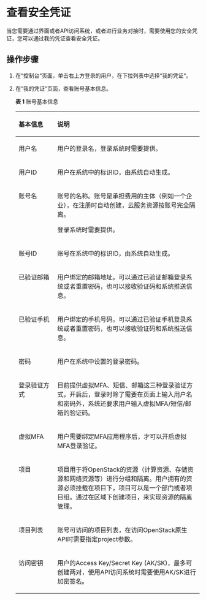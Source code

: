 # 查看安全凭证<a name="ZH-CN_TOPIC_0111879469"></a>

当您需要通过界面或者API访问系统，或者进行业务对接时，需要使用您的安全凭证，您可以通过我的凭证查看安全凭证。

## 操作步骤<a name="scee9861fb8a54bd0bb47833f6094e8df"></a>

1.  在“控制台“页面，单击右上方登录的用户，在下拉列表中选择“我的凭证“。
2.  在“我的凭证“页面，查看账号基本信息。

    **表 1**  账号基本信息

    <a name="table1243184763020"></a>
    <table><thead align="left"><tr id="row04321447203017"><th class="cellrowborder" valign="top" width="21%" id="mcps1.2.3.1.1"><p id="p15613647103113"><a name="p15613647103113"></a><a name="p15613647103113"></a>基本信息</p>
    </th>
    <th class="cellrowborder" valign="top" width="79%" id="mcps1.2.3.1.2"><p id="p146151047173114"><a name="p146151047173114"></a><a name="p146151047173114"></a>说明</p>
    </th>
    </tr>
    </thead>
    <tbody><tr id="row1315275973014"><td class="cellrowborder" valign="top" width="21%" headers="mcps1.2.3.1.1 "><p id="p8618747143115"><a name="p8618747143115"></a><a name="p8618747143115"></a>用户名</p>
    </td>
    <td class="cellrowborder" valign="top" width="79%" headers="mcps1.2.3.1.2 "><p id="p1761994733112"><a name="p1761994733112"></a><a name="p1761994733112"></a>用户的登录名，登录系统时需要提供。</p>
    </td>
    </tr>
    <tr id="row104321547103010"><td class="cellrowborder" valign="top" width="21%" headers="mcps1.2.3.1.1 "><p id="p562614477311"><a name="p562614477311"></a><a name="p562614477311"></a>用户ID</p>
    </td>
    <td class="cellrowborder" valign="top" width="79%" headers="mcps1.2.3.1.2 "><p id="p26271747103111"><a name="p26271747103111"></a><a name="p26271747103111"></a>用户在系统中的标识ID，由系统自动生成。</p>
    </td>
    </tr>
    <tr id="row54326474302"><td class="cellrowborder" valign="top" width="21%" headers="mcps1.2.3.1.1 "><p id="p563174716316"><a name="p563174716316"></a><a name="p563174716316"></a>账号名</p>
    </td>
    <td class="cellrowborder" valign="top" width="79%" headers="mcps1.2.3.1.2 "><p id="p13635154719318"><a name="p13635154719318"></a><a name="p13635154719318"></a>账号的名称。账号是承担费用的主体（例如一个企业），在注册时自动创建，云服务资源按账号完全隔离。</p>
    <p id="p6640174713318"><a name="p6640174713318"></a><a name="p6640174713318"></a>登录系统时需要提供。</p>
    </td>
    </tr>
    <tr id="row104321447203015"><td class="cellrowborder" valign="top" width="21%" headers="mcps1.2.3.1.1 "><p id="p4643347183118"><a name="p4643347183118"></a><a name="p4643347183118"></a>账号ID</p>
    </td>
    <td class="cellrowborder" valign="top" width="79%" headers="mcps1.2.3.1.2 "><p id="p1364420475315"><a name="p1364420475315"></a><a name="p1364420475315"></a>账号在系统中的标识ID，由系统自动生成。</p>
    </td>
    </tr>
    <tr id="row69491111163112"><td class="cellrowborder" valign="top" width="21%" headers="mcps1.2.3.1.1 "><p id="p96487477314"><a name="p96487477314"></a><a name="p96487477314"></a>已验证邮箱</p>
    </td>
    <td class="cellrowborder" valign="top" width="79%" headers="mcps1.2.3.1.2 "><p id="p66481647153111"><a name="p66481647153111"></a><a name="p66481647153111"></a>用户绑定的邮箱地址。可以通过已验证邮箱登录系统或者重置密码，也可以接收验证码和系统推送信息。</p>
    </td>
    </tr>
    <tr id="row09539158311"><td class="cellrowborder" valign="top" width="21%" headers="mcps1.2.3.1.1 "><p id="p146501147173112"><a name="p146501147173112"></a><a name="p146501147173112"></a>已验证手机</p>
    </td>
    <td class="cellrowborder" valign="top" width="79%" headers="mcps1.2.3.1.2 "><p id="p1565094713319"><a name="p1565094713319"></a><a name="p1565094713319"></a>用户绑定的手机号码。可以通过已验证手机登录系统或者重置密码，也可以接收验证码和系统推送信息。</p>
    </td>
    </tr>
    <tr id="row14759141823110"><td class="cellrowborder" valign="top" width="21%" headers="mcps1.2.3.1.1 "><p id="p15653114717313"><a name="p15653114717313"></a><a name="p15653114717313"></a>密码</p>
    </td>
    <td class="cellrowborder" valign="top" width="79%" headers="mcps1.2.3.1.2 "><p id="p1365519470318"><a name="p1365519470318"></a><a name="p1365519470318"></a>用户在系统中设置的登录密码。</p>
    </td>
    </tr>
    <tr id="row6853102553119"><td class="cellrowborder" valign="top" width="21%" headers="mcps1.2.3.1.1 "><p id="p13660547123118"><a name="p13660547123118"></a><a name="p13660547123118"></a>登录验证方式</p>
    </td>
    <td class="cellrowborder" valign="top" width="79%" headers="mcps1.2.3.1.2 "><p id="p1660147153112"><a name="p1660147153112"></a><a name="p1660147153112"></a>目前提供虚拟MFA、短信、邮箱这三种登录验证方式，开启后，登录时除了需要在页面上输入用户名和密码外，系统还要求用户输入虚拟MFA/短信/邮箱的验证码。</p>
    </td>
    </tr>
    <tr id="row4922915315"><td class="cellrowborder" valign="top" width="21%" headers="mcps1.2.3.1.1 "><p id="p10662547193116"><a name="p10662547193116"></a><a name="p10662547193116"></a>虚拟MFA</p>
    </td>
    <td class="cellrowborder" valign="top" width="79%" headers="mcps1.2.3.1.2 "><p id="p19663947143116"><a name="p19663947143116"></a><a name="p19663947143116"></a>用户需要绑定MFA应用程序后，才可以开启虚拟MFA登录验证。</p>
    </td>
    </tr>
    <tr id="row143214474309"><td class="cellrowborder" valign="top" width="21%" headers="mcps1.2.3.1.1 "><p id="p366524753118"><a name="p366524753118"></a><a name="p366524753118"></a>项目</p>
    </td>
    <td class="cellrowborder" valign="top" width="79%" headers="mcps1.2.3.1.2 "><p id="p15666147163113"><a name="p15666147163113"></a><a name="p15666147163113"></a>项目用于将OpenStack的资源（计算资源、存储资源和网络资源等）进行分组和隔离。用户拥有的资源必须挂载在项目下，项目可以是一个部门或者项目组。通过在区域下创建项目，来实现资源的隔离管理。</p>
    </td>
    </tr>
    <tr id="row144322047163010"><td class="cellrowborder" valign="top" width="21%" headers="mcps1.2.3.1.1 "><p id="p36684476311"><a name="p36684476311"></a><a name="p36684476311"></a>项目列表</p>
    </td>
    <td class="cellrowborder" valign="top" width="79%" headers="mcps1.2.3.1.2 "><p id="p1466964719317"><a name="p1466964719317"></a><a name="p1466964719317"></a>账号可访问的项目列表，在访问OpenStack原生API时需要指定project参数。</p>
    </td>
    </tr>
    <tr id="row184321447123020"><td class="cellrowborder" valign="top" width="21%" headers="mcps1.2.3.1.1 "><p id="p126721147113120"><a name="p126721147113120"></a><a name="p126721147113120"></a>访问密钥</p>
    </td>
    <td class="cellrowborder" valign="top" width="79%" headers="mcps1.2.3.1.2 "><p id="p96731147103117"><a name="p96731147103117"></a><a name="p96731147103117"></a>用户的Access Key/Secret Key (AK/SK)，最多可创建两对，使用API访问系统时需要使用AK/SK进行加密签名。</p>
    </td>
    </tr>
    </tbody>
    </table>


